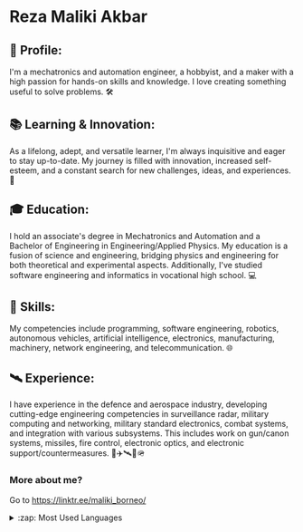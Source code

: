 # Reza Maliki Akbar

<!--
**malikiborneo/malikiborneo** is a ✨ _special_ ✨ repository because its `README.md` (this file) appears on your GitHub profile.

Here are some ideas to get you started:

- 🔭 I’m currently working on ...
- 🌱 I’m currently learning ...
- 👯 I’m looking to collaborate on ...
- 🤔 I’m looking for help with ...
- 💬 Ask me about ...
- 📫 How to reach me: ...
- 😄 Pronouns: ...
- ⚡ Fun fact: ...
-->

## **🤖 Profile**:

I'm a mechatronics and automation engineer, a hobbyist, and a maker with a high passion for hands-on skills and knowledge. I love creating something useful to solve problems. 🛠️

## 📚 **Learning & Innovation**:

As a lifelong, adept, and versatile learner, I'm always inquisitive and eager to stay up-to-date. My journey is filled with innovation, increased self-esteem, and a constant search for new challenges, ideas, and experiences. 🚀

## 🎓 **Education**:

I hold an associate's degree in Mechatronics and Automation and a Bachelor of Engineering in Engineering/Applied Physics. My education is a fusion of science and engineering, bridging physics and engineering for both theoretical and experimental aspects. Additionally, I've studied software engineering and informatics in vocational high school. 💻

## 🔧 **Skills**:

My competencies include programming, software engineering, robotics, autonomous vehicles, artificial intelligence, electronics, manufacturing, machinery, network engineering, and telecommunication. 🌐

## 🛰️ **Experience**:

I have experience in the defence and aerospace industry, developing cutting-edge engineering competencies in surveillance radar, military computing and networking, military standard electronics, combat systems, and integration with various subsystems. This includes work on gun/canon systems, missiles, fire control, electronic optics, and electronic support/countermeasures. 🚢✈️🛰📡🪖

### **More about me?**

Go to https://linktr.ee/maliki_borneo/ 

<details>
  <summary>:zap: Most Used Languages</summary>

  <img align="left" alt="Maliki's Top Programming Languages" src="https://github-readme-stats.vercel.app/api/top-langs/?username=malikiborneo&show_icons=true&theme=calm" />

</details>
